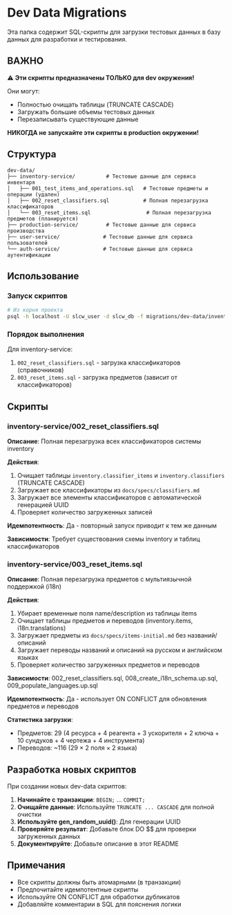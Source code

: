 # Dev Data Migrations

Эта папка содержит SQL-скрипты для загрузки тестовых данных в базу данных для разработки и тестирования.

## ВАЖНО

⚠️ **Эти скрипты предназначены ТОЛЬКО для dev окружения!**

Они могут:
- Полностью очищать таблицы (TRUNCATE CASCADE)
- Загружать большие объемы тестовых данных
- Перезаписывать существующие данные

**НИКОГДА не запускайте эти скрипты в production окружении!**

## Структура

```
dev-data/
├── inventory-service/          # Тестовые данные для сервиса инвентаря
│   ├── 001_test_items_and_operations.sql   # Тестовые предметы и операции (удален)
│   ├── 002_reset_classifiers.sql           # Полная перезагрузка классификаторов
│   └── 003_reset_items.sql                  # Полная перезагрузка предметов (планируется)
├── production-service/         # Тестовые данные для сервиса производства
├── user-service/              # Тестовые данные для сервиса пользователей
└── auth-service/              # Тестовые данные для сервиса аутентификации
```

## Использование

### Запуск скриптов

```bash
# Из корня проекта
psql -h localhost -U slcw_user -d slcw_db -f migrations/dev-data/inventory-service/002_reset_classifiers.sql
```

### Порядок выполнения

Для inventory-service:
1. `002_reset_classifiers.sql` - загрузка классификаторов (справочников)
2. `003_reset_items.sql` - загрузка предметов (зависит от классификаторов)

## Скрипты

### inventory-service/002_reset_classifiers.sql

**Описание**: Полная перезагрузка всех классификаторов системы inventory

**Действия**:
1. Очищает таблицы `inventory.classifier_items` и `inventory.classifiers` (TRUNCATE CASCADE)
2. Загружает все классификаторы из `docs/specs/classifiers.md`
3. Загружает все элементы классификаторов с автоматической генерацией UUID
4. Проверяет количество загруженных записей

**Идемпотентность**: Да - повторный запуск приводит к тем же данным

**Зависимости**: Требует существования схемы inventory и таблиц классификаторов

### inventory-service/003_reset_items.sql

**Описание**: Полная перезагрузка предметов с мультиязычной поддержкой (i18n)

**Действия**:
1. Убирает временные поля name/description из таблицы items
2. Очищает таблицы предметов и переводов (inventory.items, i18n.translations)
3. Загружает предметы из `docs/specs/items-initial.md` без названий/описаний
4. Загружает переводы названий и описаний на русском и английском языках
5. Проверяет количество загруженных предметов и переводов

**Зависимости**: 002_reset_classifiers.sql, 008_create_i18n_schema.up.sql, 009_populate_languages.up.sql

**Идемпотентность**: Да - использует ON CONFLICT для обновления предметов и переводов

**Статистика загрузки**:
- Предметов: 29 (4 ресурса + 4 реагента + 3 ускорителя + 2 ключа + 10 сундуков + 4 чертежа + 4 инструмента)
- Переводов: ~116 (29 × 2 поля × 2 языка)

## Разработка новых скриптов

При создании новых dev-data скриптов:

1. **Начинайте с транзакции**: `BEGIN;` ... `COMMIT;`
2. **Очищайте данные**: Используйте `TRUNCATE ... CASCADE` для полной очистки
3. **Используйте gen_random_uuid()**: Для генерации UUID
4. **Проверяйте результат**: Добавьте блок DO $$ для проверки загруженных данных
5. **Документируйте**: Добавьте описание в этот README

## Примечания

- Все скрипты должны быть атомарными (в транзакции)
- Предпочитайте идемпотентные скрипты
- Используйте ON CONFLICT для обработки дубликатов
- Добавляйте комментарии в SQL для пояснения логики